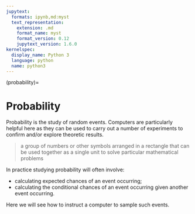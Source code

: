 ```yaml
---
jupytext:
  formats: ipynb,md:myst
  text_representation:
    extension: .md
    format_name: myst
    format_version: 0.12
    jupytext_version: 1.6.0
kernelspec:
  display_name: Python 3
  language: python
  name: python3
---
```


(probability)=
# Probability

Probability is the study of random events. Computers are particularly helpful
here as they can be used to carry out a number of experiments to confirm and/or
explore theoretic results.

> a group of numbers or other symbols arranged in a rectangle that can be used
> together as a single unit to solve particular mathematical problems

In practice studying probability will often involve:

- calculating expected chances of an event occurring;
- calculating the conditional chances of an event occurring given another event
  occurring.

Here we will see how to instruct a computer to sample such events.
